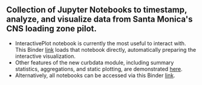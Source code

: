 ## Collection of Jupyter Notebooks to timestamp, analyze, and visualize data from Santa Monica's CNS loading zone pilot.
  * InteractivePlot notebook is currently the most useful to interact with. This Binder [link](https://mybinder.org/v2/gh/ucla-its/curb-analysis-visuals/master?urlpath=%2Fapps%2FInteractivePlot-v3.ipynb) loads that notebook directly, automatically preparing the interactive visualization.
  * Other features of the new curbdata module, including summary statistics, aggregations, and static plotting, are demonstrated [here](https://mybinder.org/v2/gh/ucla-its/curb-analysis-visuals/master?urlpath=%2Fnotebooks%2FSummaryStats.ipynb).
  * Alternatively, all notebooks can be accessed via this Binder [link](https://mybinder.org/v2/gh/ucla-its/curb-analysis-visuals/master). 

